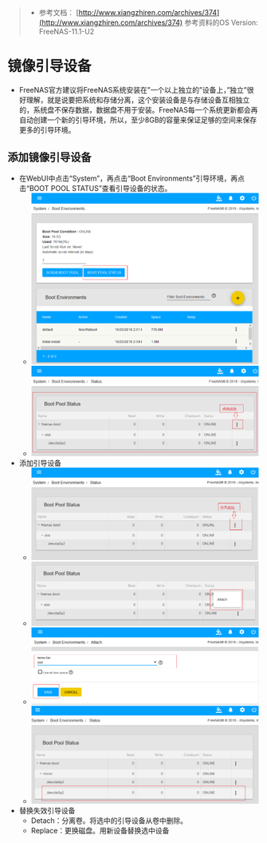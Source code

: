 > - 参考文档：
>       [http://www.xiangzhiren.com/archives/374](http://www.xiangzhiren.com/archives/374)
>   参考资料的OS Version: FreeNAS-11.1-U2
>

# 镜像引导设备

- FreeNAS官方建议将FreeNAS系统安装在”一个以上独立的”设备上，”独立”很好理解，就是说要把系统和存储分离，这个安装设备是与存储设备互相独立的，系统盘不保存数据，数据盘不用于安装。FreeNAS每一个系统更新都会再自动创建一个新的引导环境，所以，至少8GB的容量来保证足够的空间来保存更多的引导环境。

## 添加镜像引导设备
- 在WebUI中点击“System”，再点击“Boot Environments”引导环境，再点击“BOOT POOL STATUS”查看引导设备的状态。
    - ![查看引导设备](img/boot/4.PNG)
    - ![查看引导设备](img/boot/5.PNG)
- 添加引导设备
    - ![添加引导设备](img/boot/6.PNG)
    - ![添加引导设备](img/boot/7.PNG)
    - ![添加引导设备](img/boot/8.PNG)
    - ![添加引导设备](img/boot/9.PNG)
- 替换失效引导设备
    - Detach：分离卷。将选中的引导设备从卷中删除。
    - Replace：更换磁盘。用新设备替换选中设备